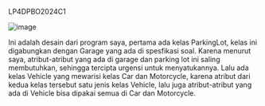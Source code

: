  LP4DPBO2024C1

![image](https://github.com/rakhargo/LP4DPBO2024C1/assets/117525800/af21a969-3ed2-45d2-8608-db5808a38f0c)

Ini adalah desain dari program saya, pertama ada kelas ParkingLot, kelas ini digabungkan dengan Garage yang ada di spesfikasi soal. Karena menurut saya, atribut-atribut yang ada di garage dan parking lot ini saling membutuhkan, sehingga tercipta urgensi untuk menyatukannya. Lalu ada kelas Vehicle yang mewarisi kelas Car dan Motorcycle, karena atribut dari kedua kelas tersebut satu jenis kelas Vehicle, lalu juga atribut-atribut yang ada di Vehicle bisa dipakai semua di Car dan Motorcycle.
